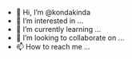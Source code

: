 - 👋 Hi, I’m @kondakinda
- 👀 I’m interested in ...
- 🌱 I’m currently learning ...
- 💞️ I’m looking to collaborate on ...
- 📫 How to reach me ...

<!---
kondakinda/kondakinda is a ✨ special ✨ repository because its `README.md` (this file) appears on your GitHub profile.
You can click the Preview link to take a look at your changes.
--->
